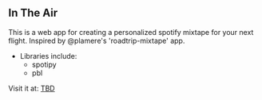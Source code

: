 ## In The Air
This is a web app for creating a personalized spotify mixtape for your next flight. Inspired by @plamere's 'roadtrip-mixtape' app.
* Libraries include: 
	* spotipy
	* pbl 

Visit it at: [TBD](https://web.njit.edu/~anp55)

